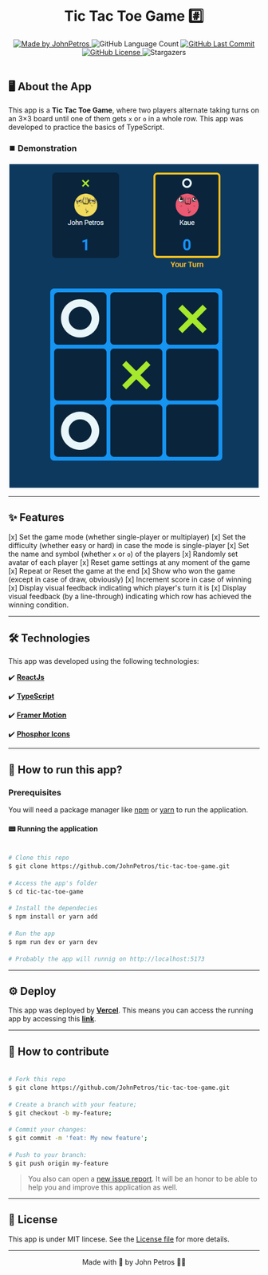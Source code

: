 <h1 align="center">
    Tic Tac Toe Game #️⃣
</h1>

<div align="center">
   <a href="https://github.com/JohnPetros">
      <img alt="Made by JohnPetros" src="https://img.shields.io/badge/made%20by-JohnPetros-blueviolet">
   </a>
   <img alt="GitHub Language Count" src="https://img.shields.io/github/languages/count/JohnPetros/tic-tac-toe-game">
   <a href="https://github.com/JohnPetros/tic-tac-toe-game/commits/main">
      <img alt="GitHub Last Commit" src="https://img.shields.io/github/last-commit/JohnPetros/tic-tac-toe-game">
   </a>
  </a>
   </a>
   <a href="https://github.com/JohnPetros/tic-tac-toe-game/blob/main/LICENSE.md">
      <img alt="GitHub License" src="https://img.shields.io/github/license/JohnPetros/tic-tac-toe-game">
   </a>
    <img alt="Stargazers" src="https://img.shields.io/github/stars/JohnPetros/tic-tac-toe-game?style=social">
</div>

<br>

## 🖥️ About the App

This app is a **Tic Tac Toe Game**, where two players alternate taking turns on an 3×3 board until one of them gets `x` or `o` in a whole row. This app was developed to practice the basics of TypeScript.

### ⏹️ Demonstration

<div align="center">
  <img src=".github/preview.png" width="500" alt="Preview of the running application" />
</div>

---

## ✨ Features

[x] Set the game mode (whether single-player or multiplayer)
[x] Set the difficulty (whether easy or hard) in case the mode is single-player
[x] Set the name and symbol (whether `x` or `o`) of the players
[x] Randomly set avatar of each player
[x] Reset game settings at any moment of the game
[x] Repeat or Reset the game at the end
[x] Show who won the game (except in case of draw, obviously)
[x] Increment score in case of winning
[x] Display visual feedback indicating which player's turn it is
[x] Display visual feedback (by a line-through) indicating which row has achieved the winning condition.

---

## 🛠️ Technologies

This app was developed using the following technologies:

✔️ **[ReactJs](https://react.dev/)**

✔️ **[TypeScript](https://www.typescriptlang.org/)**

✔️ **[Framer Motion](https://www.framer.com/motion/)**

✔️ **[Phosphor Icons](https://phosphoricons.com/)**

---

## 🚀 How to run this app?

### Prerequisites

You will need a package manager like [npm](https://www.npmjs.com/) or [yarn](https://yarnpkg.com/) to run the application.

#### 📟 Running the application

```bash

# Clone this repo
$ git clone https://github.com/JohnPetros/tic-tac-toe-game.git

# Access the app's folder
$ cd tic-tac-toe-game

# Install the dependecies
$ npm install or yarn add

# Run the app
$ npm run dev or yarn dev

# Probably the app will runnig on http://localhost:5173

```

---

## ⚙️ Deploy

This app was deployed by **[Vercel](https://vercel.com/home)**. This means you can access the running app by accessing this **[link](https://tic-tac-toe-game-murex.vercel.app/)**.

---

## 💪 How to contribute

```bash

# Fork this repo
$ git clone https://github.com/JohnPetros/tic-tac-toe-game.git

# Create a branch with your feature;
$ git checkout -b my-feature;

# Commit your changes:
$ git commit -m 'feat: My new feature';

# Push to your branch:
$ git push origin my-feature

```

> You also can open a [new issue report](https://github.com/JohnPetros/tic-tac-toe-game/issues). It will be an honor to be able to help you and improve this application as well.

---

## 📝 License

This app is under MIT lincese. See the [License file](LICENSE) for more details.

---

<p align="center">
   Made with 💜 by John Petros 👋🏻
</p>
